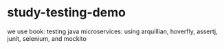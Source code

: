 # study-testing-demo 

we use book: testing java microservices: using arquillian, hoverfly, assertj, junit, selenium, and mockito
